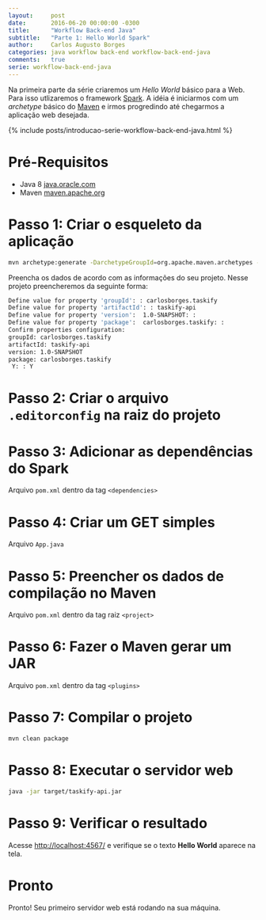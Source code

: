 ```yaml
---
layout:     post
date:       2016-06-20 00:00:00 -0300
title:      "Workflow Back-end Java"
subtitle:   "Parte 1: Hello World Spark"
author:     Carlos Augusto Borges
categories: java workflow back-end workflow-back-end-java
comments:   true
serie: workflow-back-end-java
---
```


Na primeira parte da série criaremos um *Hello World* básico para a Web. Para isso utlizaremos o framework [Spark][spark-java]. A idéia é iniciarmos com um *archetype* básico do [Maven][maven] e irmos progredindo até chegarmos a aplicação web desejada.

{% include posts/introducao-serie-workflow-back-end-java.html %}

# Pré-Requisitos

* Java 8 [java.oracle.com][java]
* Maven [maven.apache.org][maven]

# Passo 1: Criar o esqueleto da aplicação

```bash
mvn archetype:generate -DarchetypeGroupId=org.apache.maven.archetypes -DarchetypeArtifactId=maven-archetype-quickstart
```



Preencha os dados de acordo com as informações do seu projeto. Nesse projeto preencheremos da seguinte forma:

```bash
Define value for property 'groupId': : carlosborges.taskify
Define value for property 'artifactId': : taskify-api    
Define value for property 'version':  1.0-SNAPSHOT: :
Define value for property 'package':  carlosborges.taskify: :
Confirm properties configuration:
groupId: carlosborges.taskify
artifactId: taskify-api
version: 1.0-SNAPSHOT
package: carlosborges.taskify
 Y: : Y
```

# Passo 2: Criar o arquivo `.editorconfig` na raiz do projeto


<code
    data-gist-id="b1014ede537693c09d4d2215221433a2"
    data-gist-file=".editorconfig"></code>

# Passo 3: Adicionar as dependências do Spark

Arquivo `pom.xml` dentro da tag `<dependencies>`

<code
    data-gist-id="b1014ede537693c09d4d2215221433a2"
    data-gist-file="pom.xml"
    data-gist-line="24-33"></code>
<!--data-gist-highlight-line="24-33"-->

# Passo 4: Criar um GET simples

Arquivo `App.java`

<code
    data-gist-id="b1014ede537693c09d4d2215221433a2"
    data-gist-file="App.java"></code>

# Passo 5: Preencher os dados de compilação no Maven

Arquivo `pom.xml` dentro da tag raiz `<project>`

<code
    data-gist-id="b1014ede537693c09d4d2215221433a2"
    data-gist-file="pom.xml"
    data-gist-line="36-46,70-71"></code>


# Passo 6: Fazer o Maven gerar um JAR

Arquivo `pom.xml` dentro da tag `<plugins>`

<code
    data-gist-id="b1014ede537693c09d4d2215221433a2"
    data-gist-file="pom.xml"
    data-gist-line="47-69"></code>

# Passo 7: Compilar o projeto

```bash
mvn clean package
```

# Passo 8: Executar o servidor web

```bash
java -jar target/taskify-api.jar
```

# Passo 9: Verificar o resultado

Acesse [http://localhost:4567/][localhost] e verifique se o texto **Hello World** aparece na tela.

# Pronto

Pronto! Seu primeiro servidor web está rodando na sua máquina.

[java]:                 http://java.oracle.com
[maven]:                http://maven.apache.org/
[heroku-toolbelt]:      https://toolbelt.heroku.com/
[spark-java]:           http://sparkjava.com/
[github]:               http://github.com/
[git]:                  https://git-scm.com/
[heroku]:               http://heroku.com/
[travisci]:             http://travis-ci.org/
[editorconfig]:         http://editorconfig.org/
[google]:               http://google.com/
[localhost]:            http://localhost:4567/
